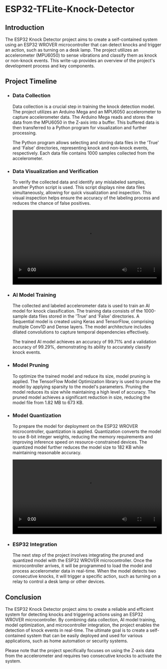 # ESP32-TFLite-Knock-Detector

## Introduction

The ESP32 Knock Detector project aims to create a self-contained system using an ESP32 WROVER microcontroller that can detect knocks and trigger an action, such as turning on a desk lamp. The project utilizes an accelerometer (MPU6050) to sense vibrations and classify them as knock or non-knock events. This write-up provides an overview of the project's development process and key components.

## Project Timeline

-   ### Data Collection

    Data collection is a crucial step in training the knock detection model. The project utilizes an Arduino Mega and an MPU6050 accelerometer to capture accelerometer data. The Arduino Mega reads and stores the data from the MPU6050 in the Z-axis into a buffer. This buffered data is then transferred to a Python program for visualization and further processing.

    The Python program allows selecting and storing data files in the 'True' and 'False' directories, representing knock and non-knock events, respectively. Each data file contains 1000 samples collected from the accelerometer.

-   ### Data Visualization and Verification

    To verify the collected data and identify any mislabeled samples, another Python script is used. This script displays nine data files simultaneously, allowing for quick visualization and inspection. This visual inspection helps ensure the accuracy of the labeling process and reduces the chance of false positives.

    <video width="100%" controls>
    <source src="Immages\Visualiser.mp4"   type="video/mp4">
    Your browser does not support the video tag.
    </video>

-   ### AI Model Training

    The collected and labeled accelerometer data is used to train an AI model for knock classification. The training data consists of the 1000-sample data files stored in the 'True' and 'False' directories. A Sequential model is created using Keras and TensorFlow, comprising multiple Conv1D and Dense layers. The model architecture includes dilated convolutions to capture temporal dependencies effectively.

    The trained AI model achieves an accuracy of 99.71% and a validation accuracy of 99.29%, demonstrating its ability to accurately classify knock events.

-   ### Model Pruning

    To optimize the trained model and reduce its size, model pruning is applied. The TensorFlow Model Optimization library is used to prune the model by applying sparsity to the model's parameters. Pruning the model reduces its size while maintaining a high level of accuracy. The pruned model achieves a significant reduction in size, reducing the model file from 1.82 MB to 673 KB.

-   ### Model Quantization

    To prepare the model for deployment on the ESP32 WROVER microcontroller, quantization is applied. Quantization converts the model to use 8-bit integer weights, reducing the memory requirements and improving inference speed on resource-constrained devices. The quantized model further reduces the model size to 182 KB while maintaining reasonable accuracy.

    <video width="100%" controls>
    <source src="Immages\Prediction.mp4"   type="video/mp4">
    Your browser does not support the video tag.
    </video>

-   ### ESP32 Integration
    The next step of the project involves integrating the pruned and quantized model with the ESP32 WROVER microcontroller. Once the microcontroller arrives, it will be programmed to load the model and process accelerometer data in real-time. When the model detects two consecutive knocks, it will trigger a specific action, such as turning on a relay to control a desk lamp or other devices.

## Conclusion

The ESP32 Knock Detector project aims to create a reliable and efficient system for detecting knocks and triggering actions using an ESP32 WROVER microcontroller. By combining data collection, AI model training, model optimization, and microcontroller integration, the project enables the detection of knock events in real-time. The ultimate goal is to create a self-contained system that can be easily deployed and used for various applications, such as home automation or security systems.

Please note that the project specifically focuses on using the Z-axis data from the accelerometer and requires two consecutive knocks to activate the system.

